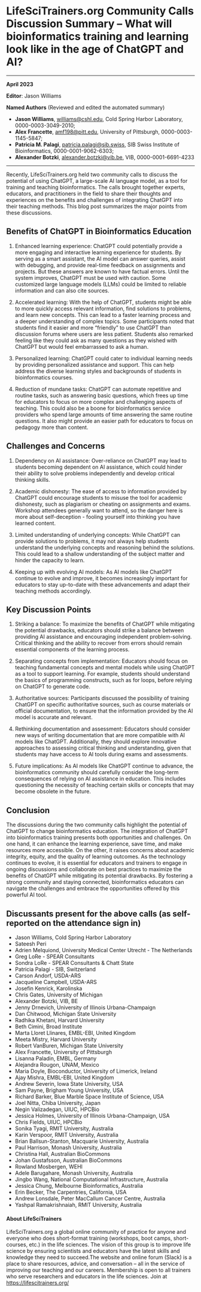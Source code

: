# LifeSciTrainers.org Community Calls Discussion Summary – What will bioinformatics training and learning look like in the age of ChatGPT and AI?

----

**April 2023**

**Editor**: Jason Williams

**Named Authors** (Reviewed and edited the automated summary)

- **Jason Williams**, williams@cshl.edu, Cold Spring Harbor Laboratory, 0000-0003-3049-2010; 
- **Alex Francette**, amf198@pitt.edu, University of Pittsburgh, 0000-0003-1145-5847;
- **Patricia M. Palagi**, patricia.palagi@sib.swiss, SIB Swiss Institute of Bioinformatics, 0000-0001-9062-6303;
- **Alexander Botzki**, alexander.botzki@vib.be, VIB, 0000-0001-6691-4233

----

Recently, LifeSciTrainers.org held two community calls to discuss the potential of using ChatGPT, a large-scale AI language model, as a tool for training and teaching bioinformatics. The calls brought together experts, educators, and practitioners in the field to share their thoughts and experiences on the benefits and challenges of integrating ChatGPT into their teaching methods. This blog post summarizes the major points from these discussions.

## Benefits of ChatGPT in Bioinformatics Education

1. Enhanced learning experience: ChatGPT could potentially provide a more engaging and interactive learning experience for students. By serving as a smart assistant, the AI model can answer queries, assist with debugging, and provide real-time feedback on assignments and projects. But these answers are known to have factual errors. Until the system improves, ChatGPT must be used with caution. Some customized large language models (LLMs) could be limited to reliable information and can also cite sources. 

2. Accelerated learning: With the help of ChatGPT, students might be able to more quickly access relevant information, find solutions to problems, and learn new concepts. This can lead to a faster learning process and a deeper understanding of complex topics. Some participants noted that students find it easier and more “friendly” to use ChatGPT than discussion forums where users are less patient. Students also remarked feeling like they could ask as many questions as they wished with ChatGPT but would feel embarrassed to ask a human. 

3. Personalized learning: ChatGPT could cater to individual learning needs by providing personalized assistance and support. This can help address the diverse learning styles and backgrounds of students in bioinformatics courses.

4. Reduction of mundane tasks: ChatGPT can automate repetitive and routine tasks, such as answering basic questions, which frees up time for educators to focus on more complex and challenging aspects of teaching. This could also be a boone for bioinformatics service providers who spend large amounts of time answering the same routine questions. It also might provide an easier path for educators to focus on pedagogy more than content. 

## Challenges and Concerns

1. Dependency on AI assistance: Over-reliance on ChatGPT may lead to students becoming dependent on AI assistance, which could hinder their ability to solve problems independently and develop critical thinking skills.

2. Academic dishonesty: The ease of access to information provided by ChatGPT could encourage students to misuse the tool for academic dishonesty, such as plagiarism or cheating on assignments and exams. Workshop attendees generally want to attend, so the danger here is more about self-deception - fooling yourself into thinking you have learned content. 

3. Limited understanding of underlying concepts: While ChatGPT can provide solutions to problems, it may not always help students understand the underlying concepts and reasoning behind the solutions. This could lead to a shallow understanding of the subject matter and hinder the capacity to learn.

4. Keeping up with evolving AI models: As AI models like ChatGPT continue to evolve and improve, it becomes increasingly important for educators to stay up-to-date with these advancements and adapt their teaching methods accordingly.

## Key Discussion Points

1. Striking a balance: To maximize the benefits of ChatGPT while mitigating the potential drawbacks, educators should strike a balance between providing AI assistance and encouraging independent problem-solving. Critical thinking and the ability to recover from errors should remain essential components of the learning process.

2. Separating concepts from implementation: Educators should focus on teaching fundamental concepts and mental models while using ChatGPT as a tool to support learning. For example, students should understand the basics of programming constructs, such as for loops, before relying on ChatGPT to generate code.

3. Authoritative sources: Participants discussed the possibility of training ChatGPT on specific authoritative sources, such as course materials or official documentation, to ensure that the information provided by the AI model is accurate and relevant.

4. Rethinking documentation and assessment: Educators should consider new ways of writing documentation that are more compatible with AI models like ChatGPT. Additionally, they should explore innovative approaches to assessing critical thinking and understanding, given that students may have access to AI tools during exams and assessments.

5. Future implications: As AI models like ChatGPT continue to advance, the bioinformatics community should carefully consider the long-term consequences of relying on AI assistance in education. This includes questioning the necessity of teaching certain skills or concepts that may become obsolete in the future.

## Conclusion

The discussions during the two community calls highlight the potential of ChatGPT to change bioinformatics education. The integration of ChatGPT into bioinformatics training presents both opportunities and challenges. On one hand, it can enhance the learning experience, save time, and make resources more accessible. On the other, it raises concerns about academic integrity, equity, and the quality of learning outcomes.
As the technology continues to evolve, it is essential for educators and trainers to engage in ongoing discussions and collaborate on best practices to maximize the benefits of ChatGPT while mitigating its potential drawbacks. By fostering a strong community and staying connected, bioinformatics educators can navigate the challenges and embrace the opportunities offered by this powerful AI tool.

## Discussants present for the above calls (as self-reported on the attendance sign in)

- Jason Williams, Cold Spring Harbor Laboratory
- Sateesh Peri
- Adrien Melquiond, University Medical Center Utrecht - The Netherlands
- Greg LoRe - SPEAR Consultants
- Sondra LoRe - SPEAR Consultants & Chatt State
- Patricia Palagi - SIB, Switzerland
- Carson Andorf, USDA-ARS
- Jacqueline Campbell, USDA-ARS
- Josefin Kenrick, Karolinska
- Chris Gates, University of Michigan
- Alexander Botzki, VIB, BE
- Jenny Drnevich, University of Illinois Urbana-Champaign
- Dan Chitwood, Michigan State University
- Radhika Khetani, Harvard University
- Beth Cimini, Broad Institute
- Marta Lloret Llinares, EMBL-EBI, United Kingdom
- Meeta Mistry, Harvard University
- Robert VanBuren, Michigan State University
- Alex Francette, University of Pittsburgh
- Lisanna Paladin, EMBL, Germany
- Alejandra Rougon, UNAM, Mexico
- Maria Doyle, Bioconductor, University of Limerick, Ireland
- Ajay Mishra, EMBL-EBI, United Kingdom
- Andrew Severin, Iowa State University, USA
- Sam Payne, Brigham Young University, USA
- Richard Barker, Blue Marble Space Institute of Science, USA
- Joel Nitta, Chiba University, Japan
- Negin Valizadegan, UIUC, HPCBio
- Jessica Holmes, University of Illinois Urbana-Champaign, USA
- Chris Fields, UIUC, HPCBio
- Sonika Tyagi, RMIT University, Australia
- Karin Verspoor, RMIT University, Australia
- Brian Ballsun-Stanton, Macquarie University, Australia
- Paul Harrison, Monash University, Australia
- Christina Hall, Australian BioCommons
- Johan Gustafsson, Australian BioCommons
- Rowland Mosbergen, WEHI
- Adele Barugahare, Monash University, Australia            
- Jingbo Wang, National Computational Infrastructure, Australia
- Jessica Chung, Melbourne Bioinformatics, Australia
- Erin Becker, The Carpentries, California, USA
- Andrew Lonsdale, Peter MacCallum Cancer Centre, Australia
- Yashpal Ramakrishnaiah, RMIT University, Australia

#### About LifeSciTrainers 

LifeSciTrainers.org a global online community of practice for anyone and everyone who does short-format training (workshops, boot camps, short-courses, etc.) in the life sciences. The vision of this group is to improve life science by ensuring scientists and educators have the latest skills and knowledge they need to succeed.The website and online forum (Slack) is a place to share resources, advice, and conversation – all in the service of improving our teaching and our careers. Membership is open to all trainers who serve researchers and educators in the life sciences. Join at https://lifescitrainers.org/
